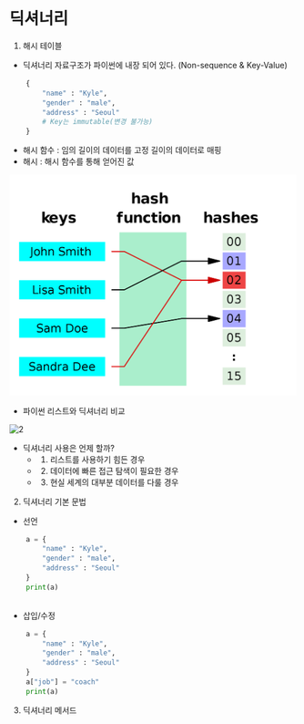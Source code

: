 # 딕셔너리
  
  1. 해시 테이블
   - 딕셔너리 자료구조가 파이썬에 내장 되어 있다. (Non-sequence & Key-Value)
```python    
    {
        "name" : "Kyle",
        "gender" : "male",
        "address" : "Seoul"
        # Key는 immutable(변경 불가능)
    }
```
   - 해시 함수 : 임의 길이의 데이터를 고정 길이의 데이터로 매핑
   - 해시 : 해시 함수를 통해 얻어진 값

   ![1](images/1.png)

   - 파이썬 리스트와 딕셔너리 비교

   ![2](images/)

   - 딕셔너리 사용은 언제 할까?
     - 1. 리스트를 사용하기 힘든 경우
     - 2. 데이터에 빠른 접근 탐색이 필요한 경우
     - 3. 현실 세계의 대부분 데이터를 다룰 경우

  2. 딕셔너리 기본 문법
   - 선언
```python
    a = {
        "name" : "Kyle",
        "gender" : "male",
        "address" : "Seoul"
    }
    print(a)
    
```
   - 삽입/수정
```python
    a = {
        "name" : "Kyle",
        "gender" : "male",
        "address" : "Seoul"
    }
    a["job"] = "coach"
    print(a)
```

  3. 딕셔너리 메서드